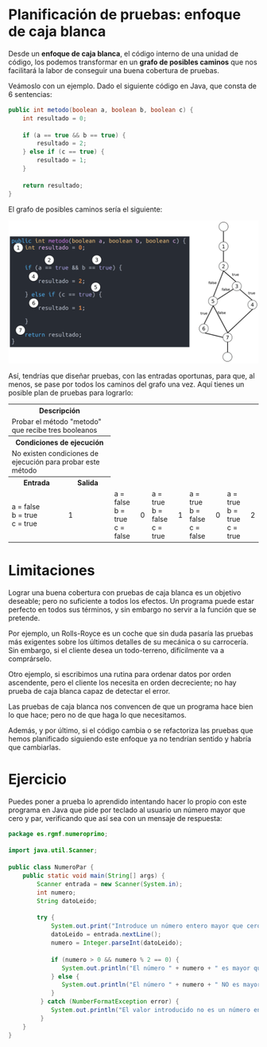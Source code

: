 # Planificación de pruebas: enfoque de caja blanca
Desde un **enfoque de caja blanca**, el código interno de una unidad de código, los podemos transformar en un **grafo de posibles caminos** que nos facilitará la labor de conseguir una buena cobertura de pruebas.

Veámoslo con un ejemplo. Dado el siguiente código en Java, que consta de 6 sentencias:

```java
public int metodo(boolean a, boolean b, boolean c) {
    int resultado = 0;

    if (a == true && b == true) {
        resultado = 2;
    } else if (c == true) {
        resultado = 1;
    }

    return resultado;
}
```

El grafo de posibles caminos sería el siguiente:

![Imagen del grafo de posibles caminos](./img/caja_blanca_grafo.png)

Así, tendrías que diseñar pruebas, con las entradas oportunas, para que, al menos, se pase por todos los caminos del grafo una vez. Aquí tienes un posible plan de pruebas para lograrlo:

<table>
	<tr>
		<th colspan="2">Descripción</th>
	</tr>
	<tr>
		<td colspan="2">
			Probar el método "metodo" que recibe tres booleanos
		</td>
	</tr>
	<tr>
		<th colspan="2">Condiciones de ejecución</th>
	</tr>
	<tr>
		<td colspan="2">
			No existen condiciones de ejecución para probar este método
		</td>
	</tr>
	<tr>
		<th>Entrada</th>
		<th>Salida</th>
	</tr>
	<tr>
		<td>
			a = false<br>
			b = true<br>
			c = true
		</td>
		<td>
			 1
		</td>
		<td>
			a = false<br>
			b = true<br>
			c = false
		</td>
		<td>
			 0
		</td>
		<td>
			a = true<br>
			b = false<br>
			c = true
		</td>
		<td>
			 1
		</td>
		<td>
			a = true<br>
			b = false<br>
			c = false
		</td>
		<td>
			 0
		</td>
		<td>
			a = true<br>
			b = true<br>
			c = true 
		</td>
		<td>
			2
		</td>
	</tr>
</table>

# Limitaciones
Lograr una buena cobertura con pruebas de caja blanca es un objetivo deseable; pero no suficiente a todos los efectos. Un programa puede estar perfecto en todos sus términos, y sin embargo no servir a la función que se pretende.

Por ejemplo, un Rolls-Royce es un coche que sin duda pasaría las pruebas más exigentes sobre los últimos detalles de su mecánica o su carrocería. Sin embargo, si el cliente desea un todo-terreno, difícilmente va a comprárselo.

Otro ejemplo, si escribimos una rutina para ordenar datos por orden ascendente, pero el cliente los necesita en orden decreciente; no hay prueba de caja blanca capaz de detectar el error.

Las pruebas de caja blanca nos convencen de que un programa hace bien lo que hace; pero no de que haga lo que necesitamos.

Además, y por último, si el código cambia o se refactoriza las pruebas que hemos planificado siguiendo este enfoque ya no tendrían sentido y habría que cambiarlas.

# Ejercicio
Puedes poner a prueba lo aprendido intentando hacer lo propio con este programa en Java que pide por teclado al usuario un número mayor que cero y par, verificando que así sea con un mensaje de respuesta:

```java
package es.rgmf.numeroprimo;

import java.util.Scanner;

public class NumeroPar {
    public static void main(String[] args) {
        Scanner entrada = new Scanner(System.in);
        int numero;
        String datoLeido;

        try {
            System.out.print("Introduce un número entero mayor que cero y par: ");
            datoLeido = entrada.nextLine();
            numero = Integer.parseInt(datoLeido);

            if (numero > 0 && numero % 2 == 0) {
               System.out.println("El número " + numero + " es mayor que cero y par");
            } else {
               System.out.println("El número " + numero + " NO es mayor que cero y par");
            }
         } catch (NumberFormatException error) {
            System.out.println("El valor introducido no es un número entero");
         }
    }
}
```
